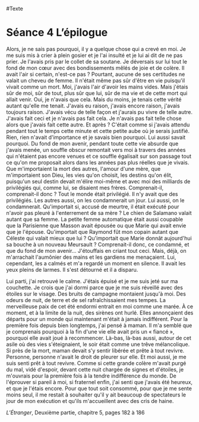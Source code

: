 #Texte

# Séance 4 L’épilogue
Alors, je ne sais pas pourquoi, il y a quelque chose qui a crevé en moi. Je me suis mis à crier à plein gosier et je l'ai insulté et je lui ai dit de ne pas prier. Je l'avais pris par le collet de sa soutane. Je déversais sur lui tout le fond de mon cœur avec des bondissements mêlés de joie et de colère. Il avait l'air si certain, n'est-ce pas ? Pourtant, aucune de ses certitudes ne valait un cheveu de femme. Il n'était même pas sûr d'être en vie puisqu'il vivait comme un mort. Moi, j'avais l'air d'avoir les mains vides. Mais j'étais sûr de moi, sûr de tout, plus sûr que lui, sûr de ma vie et de cette mort qui allait venir. Oui, je n'avais que cela. Mais du moins, je tenais cette vérité autant qu'elle me tenait. J'avais eu raison, j'avais encore raison, j'avais toujours raison. J'avais vécu de telle façon et j'aurais pu vivre de telle autre. J'avais fait ceci et je n'avais pas fait cela. Je n'avais pas fait telle chose alors que j'avais fait cette autre. Et après ? C'était comme si j'avais attendu pendant tout le temps cette minute et cette petite aube où je serais justifié. Rien, rien n'avait d'importance et je savais bien pourquoi. Lui aussi savait pourquoi. Du fond de mon avenir, pendant toute cette vie absurde que j'avais menée, un souffle obscur remontait vers moi à travers des années qui n'étaient pas encore venues et ce souffle égalisait sur son passage tout ce qu'on me proposait alors dans les années pas plus réelles que je vivais. Que m'importaient la mort des autres, l'amour d'une mère, que m'importaient son Dieu, les vies qu'on choisit, les destins qu'on élit, puisqu'un seul destin devait m'élire moi-même et avec moi des milliards de privilégiés qui, comme lui, se disaient mes frères. Comprenait-il, comprenait-il donc ? Tout le monde était privilégié. Il n'y avait que des privilégiés. Les autres aussi, on les condamnerait un jour. Lui aussi, on le condamnerait. Qu'importait si, accusé de meurtre, il était exécuté pour n'avoir pas pleuré à l'enterrement de sa mère ? Le chien de Salamano valait autant que sa femme. La petite femme automatique était aussi coupable que la Parisienne que Masson avait épousée ou que Marie qui avait envie que je l'épouse. Qu'importait que Raymond fût mon copain autant que Céleste qui valait mieux que lui ? Qu'importait que Marie donnât aujourd'hui sa bouche à un nouveau Meursault ? Comprenait-il donc, ce condamné, et que du fond de mon avenir... J'étouffais en criant tout ceci. Mais, déjà, on m'arrachait l'aumônier des mains et les gardiens me menaçaient. Lui, cependant, les a calmés et m'a regardé un moment en silence. Il avait les yeux pleins de larmes. Il s'est détourné et il a disparu.

Lui parti, j'ai retrouvé le calme. J'étais épuisé et je me suis jeté sur ma couchette. Je crois que j'ai dormi parce que je me suis réveillé avec des étoiles sur le visage. Des bruits de campagne montaient jusqu'à moi. Des odeurs de nuit, de terre et de sel rafraîchissaient mes tempes. La merveilleuse paix de cet été endormi entrait en moi comme une marée. À ce moment, et à la limite de la nuit, des sirènes ont hurlé. Elles annonçaient des départs pour un monde qui maintenant m'était à jamais indifférent. Pour la première fois depuis bien longtemps, j'ai pensé à maman. Il m'a semblé que je comprenais pourquoi à la fin d'une vie elle avait pris un « fiancé », pourquoi elle avait joué à recommencer. Là-bas, là-bas aussi, autour de cet asile où des vies s'éteignaient, le soir était comme une trêve mélancolique. Si près de la mort, maman devait s'y sentir libérée et prête à tout revivre. Personne, personne n'avait le droit de pleurer sur elle. Et moi aussi, je me suis senti prêt à tout revivre. Comme si cette grande colère m'avait purgé du mal, vidé d'espoir, devant cette nuit chargée de signes et d'étoiles, je m'ouvrais pour la première fois à la tendre indifférence du monde. De l'éprouver si pareil à moi, si fraternel enfin, j'ai senti que j'avais été heureux, et que je l'étais encore. Pour que tout soit consommé, pour que je me sente moins seul, il me restait à souhaiter qu'il y ait beaucoup de spectateurs le jour de mon exécution et qu'ils m'accueillent avec des cris de haine.

*L’Étranger*, Deuxième partie, chapitre 5, pages 182 à 186